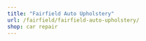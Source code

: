 ```yaml
---
title: "Fairfield Auto Upholstery"
url: /fairfield/fairfield-auto-upholstery/
shop: car repair
---
```

